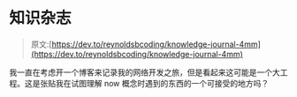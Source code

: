 # 知识杂志

> 原文:[https://dev.to/reynoldsbcoding/knowledge-journal-4mm](https://dev.to/reynoldsbcoding/knowledge-journal-4mm)

我一直在考虑开一个博客来记录我的网络开发之旅，但是看起来这可能是一个大工程。这是张贴我在试图理解 now 概念时遇到的东西的一个可接受的地方吗？